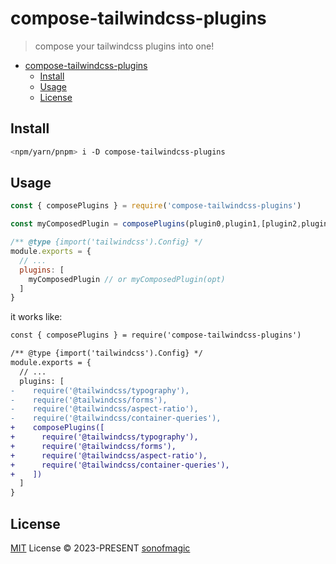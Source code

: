 # compose-tailwindcss-plugins

> compose your tailwindcss plugins into one!

- [compose-tailwindcss-plugins](#compose-tailwindcss-plugins)
  - [Install](#install)
  - [Usage](#usage)
  - [License](#license)

## Install

```bash
<npm/yarn/pnpm> i -D compose-tailwindcss-plugins
```

## Usage

```js
const { composePlugins } = require('compose-tailwindcss-plugins') 

const myComposedPlugin = composePlugins(plugin0,plugin1,[plugin2,plugin3])

/** @type {import('tailwindcss').Config} */
module.exports = {
  // ...
  plugins: [
    myComposedPlugin // or myComposedPlugin(opt)
  ]
}
```

it works like:

```diff
const { composePlugins } = require('compose-tailwindcss-plugins') 

/** @type {import('tailwindcss').Config} */
module.exports = {
  // ...
  plugins: [
-    require('@tailwindcss/typography'),
-    require('@tailwindcss/forms'),
-    require('@tailwindcss/aspect-ratio'),
-    require('@tailwindcss/container-queries'),
+    composePlugins([
+      require('@tailwindcss/typography'),
+      require('@tailwindcss/forms'),
+      require('@tailwindcss/aspect-ratio'),
+      require('@tailwindcss/container-queries'),
+    ])
  ]
}
```

## License

[MIT](./LICENSE) License &copy; 2023-PRESENT [sonofmagic](https://github.com/sonofmagic)
